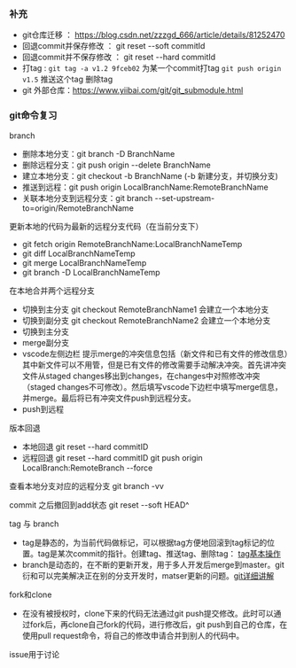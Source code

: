 ### 补充

- git仓库迁移 ： https://blog.csdn.net/zzzgd_666/article/details/81252470
- 回退commit并保存修改 ： git reset --soft commitId
- 回退commit并不保存修改 ： git reset --hard commitId
- 打tag : `git tag -a v1.2 9fceb02`  为某一个commit打tag
	           `git push origin v1.5`	推送这个tag
			   删除tag
- git 外部仓库：https://www.yiibai.com/git/git_submodule.html


### git命令复习

branch

- 删除本地分支：git branch -D BranchName
- 删除远程分支：git push origin --delete BranchName
- 建立本地分支：git checkout -b BranchName (-b 新建分支，并切换分支)
- 推送到远程：git push origin LocalBranchName:RemoteBranchName
- 关联本地分支到远程分支：git branch --set-upstream-to=origin/RemoteBranchName


更新本地的代码为最新的远程分支代码（在当前分支下）

- git fetch origin RemoteBranchName:LocalBranchNameTemp
- git diff LocalBranchNameTemp
- git merge LocalBranchNameTemp
- git branch -D LocalBranchNameTemp

在本地合并两个远程分支

- 切换到主分支 git checkout RemoteBranchName1 会建立一个本地分支
- 切换到副分支 git checkout RemoteBranchName2 会建立一个本地分支
- 切换到主分支
- merge副分支
- vscode左侧边栏 提示merge的冲突信息包括（新文件和已有文件的修改信息）其中新文件可以不用管，但是已有文件的修改需要手动解决冲突。首先讲冲突文件从staged changes移出到changes，在changes中对照修改冲突（staged changes不可修改）。然后填写vscode下边栏中填写merge信息，并merge。最后将已有冲突文件push到远程分支。 
- push到远程					


版本回退

- 本地回退 git reset --hard commitID
- 远程回退 git reset --hard commitID
                    git push origin LocalBranch:RemoteBranch --force


查看本地分支对应的远程分支 git branch -vv

commit 之后撤回到add状态 git reset --soft HEAD^ 




tag 与 branch

- tag是静态的，为当前代码做标记，可以根据tag方便地回滚到tag标记的位置。tag是某次commit的指针。创建tag、推送tag、删除tag： [tag基本操作](https://blog.csdn.net/beyond702/article/details/78304326) 
- branch是动态的，在不断的更新开发，用于多人开发后merge到master。git衍和可以完美解决正在别的分支开发时，matser更新的问题。[git详细讲解](https://www.cnblogs.com/guge-94/p/11281724.html) 


fork和clone

- 在没有被授权时，clone下来的代码无法通过git push提交修改。此时可以通过fork后，再clone自己fork的代码，进行修改后，git push到自己的仓库，在使用pull request命令，将自己的修改申请合并到别人的代码中。


issue用于讨论